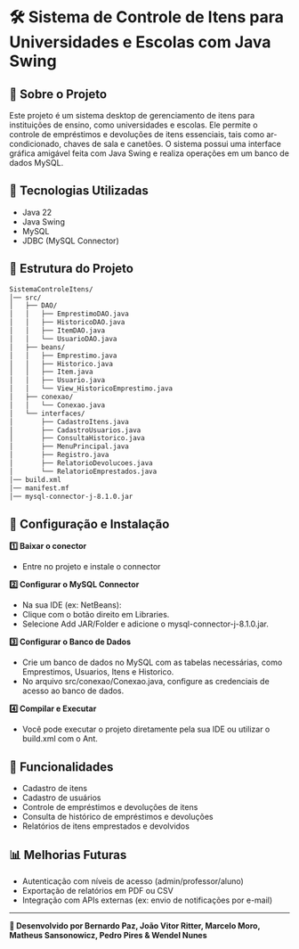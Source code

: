 # 🛠️ Sistema de Controle de Itens para Universidades e Escolas com **Java Swing**

## 📌 Sobre o Projeto
Este projeto é um sistema desktop de gerenciamento de itens para instituições de ensino, como universidades e escolas. Ele permite o controle de empréstimos e devoluções de itens essenciais, tais como ar-condicionado, chaves de sala e canetões. O sistema possui uma interface gráfica amigável feita com Java Swing e realiza operações em um banco de dados MySQL.


## 🚀 Tecnologias Utilizadas
- Java 22
- Java Swing
- MySQL
- JDBC (MySQL Connector)

## 📂 Estrutura do Projeto

```bash
SistemaControleItens/
│── src/
│   ├── DAO/
│   │   ├── EmprestimoDAO.java
│   │   ├── HistoricoDAO.java
│   │   ├── ItemDAO.java
│   │   └── UsuarioDAO.java
│   ├── beans/
│   │   ├── Emprestimo.java
│   │   ├── Historico.java
│   │   ├── Item.java
│   │   ├── Usuario.java
│   │   └── View_HistoricoEmprestimo.java
│   ├── conexao/
│   │   └── Conexao.java
│   └── interfaces/
│       ├── CadastroItens.java
│       ├── CadastroUsuarios.java
│       ├── ConsultaHistorico.java
│       ├── MenuPrincipal.java
│       ├── Registro.java
│       ├── RelatorioDevolucoes.java
│       └── RelatorioEmprestados.java
│── build.xml
│── manifest.mf
│── mysql-connector-j-8.1.0.jar
```

## 🔧 Configuração e Instalação

**1️⃣ Baixar o conector**  
- Entre no projeto e instale o connector

**2️⃣ Configurar o MySQL Connector**
- Na sua IDE (ex: NetBeans):
- Clique com o botão direito em Libraries.
- Selecione Add JAR/Folder e adicione o mysql-connector-j-8.1.0.jar.

**3️⃣ Configurar o Banco de Dados**
- Crie um banco de dados no MySQL com as tabelas necessárias, como Emprestimos, Usuarios, Itens e Historico.
- No arquivo src/conexao/Conexao.java, configure as credenciais de acesso ao banco de dados.

**4️⃣ Compilar e Executar**
- Você pode executar o projeto diretamente pela sua IDE ou utilizar o build.xml com o Ant.

## 📌 Funcionalidades

- Cadastro de itens
- Cadastro de usuários
- Controle de empréstimos e devoluções de itens
- Consulta de histórico de empréstimos e devoluções
- Relatórios de itens emprestados e devolvidos

## 📊 Melhorias Futuras

- Autenticação com níveis de acesso (admin/professor/aluno)
- Exportação de relatórios em PDF ou CSV
- Integração com APIs externas (ex: envio de notificações por e-mail)

---

**🚀 Desenvolvido por Bernardo Paz, João Vitor Ritter, Marcelo Moro, Matheus Sansonowicz, Pedro Pires & Wendel Nunes**
